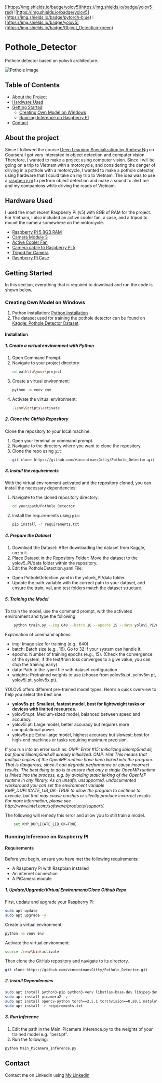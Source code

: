 ![https://img.shields.io/badge/yolov5](https://img.shields.io/badge/yolov5-red)
![https://img.shields.io/badge/yolov5](https://img.shields.io/badge/pytorch-blue)
![https://img.shields.io/badge/yolov5](https://img.shields.io/badge/Object_Detection-green)

# Pothole_Detector
Pothole detector based on yolov5 architecture. 

![Pothole Image](Readme_IMG/Ho-Chi-Minh-Potholes.jpg)

## Table of Contents
- [About the Project](#about-the-project)
- [Hardware Used](#hardware-used)
- [Getting Started](#getting-started)
  - [Creating Own Model on Windows](#CreatingOwnModelonWindows)
  - [Running Inference on Raspberry PI ](#RunningInferenceonRaspberryPI)
- [Contact](#contact)

## About the project
Since I followed the course [Deep Learning Specialization by Andrew Ng](https://www.coursera.org/specializations/deep-learning?utm_medium=sem&utm_source=gg&utm_campaign=b2c_emea_deep-learning_deeplearning-ai_ftcof_specializations_arte_feb_24_dr_geo-multi_pmax_gads_lg-all&campaignid=21028581571&adgroupid=&device=c&keyword=&matchtype=&network=x&devicemodel=&adposition=&creativeid=&hide_mobile_promo&gad_source=1&gclid=Cj0KCQjwm5e5BhCWARIsANwm06hhA8wU2kgWbyL88m20hSBcq-o6h4FvIAxpVgKr8UjwtD9oQDfUDPIaAkkVEALw_wcB) on Coursera I got very interested in object detection and computer vision. 
Therefore, I wanted to make a project using computer vision. 
Since I will be going on a trip to Vietnam with a motorcycle, and considering the danger of driving in a pothole with a motorcycle, I wanted to make a pothole detector, using hardware that I could take on my trip to Vietnam. The idea was to use a [raspberry pi](https://www.raspberrypi.com/) to perform object detection and make a sound to alert me and my companions while driving the roads of Vietnam. 

## Hardware Used
I used the most recent Raspberry Pi (v5) with 8GB of RAM for the project. For Vietnam, I also included an active cooler fan, a case, and a tripod to mount the camera somewhere on the motorcycle. 
- [Raspberry Pi 5 8GB RAM](https://www.raspberrystore.nl/PrestaShop/nl/raspberry-pi-5/508-raspberry-pi-5-8gb-5056561803326.html)
- [Camera Module 3](https://www.amazon.de/dp/B0BRY6MVXL?ref=ppx_yo2ov_dt_b_fed_asin_title)
- [Active Cooler Fan](https://www.amazon.de/dp/B0CLXZBR5P?ref=ppx_yo2ov_dt_b_fed_asin_title) 
- [Camera cable to Raspberry Pi 5](https://www.amazon.de/-/en/dp/B079H33VCM?ref=ppx_yo2ov_dt_b_fed_asin_title&th=1) 
- [Tripod for Camera](https://www.amazon.de/-/en/dp/B0D6NGGPQM?ref=ppx_yo2ov_dt_b_fed_asin_title) 
- [Raspberry Pi Case](https://www.amazon.de/-/en/dp/B0CRB3DT5M?ref=ppx_yo2ov_dt_b_fed_asin_title)

## Getting Started
In this section, everything that is required to download and run the code is shown below. 

### Creating Own Model on Windows
1. Python installation: [Python Installation](https://www.python.org/downloads/)
2. The dataset used for training the pothole detector can be found on [Kaggle: Pothole Detector Dataset](https://www.kaggle.com/datasets/vincenttgre/pothole-detector-dataset-augmented). 

#### Installation
##### 1. Create a virtual environment with Python
1. Open Command Prompt.
2. Navigate to your project directory:
    ```bash
    cd path\to\your\project
    ```
3. Create a virtual environment:
    ```bash
    python -m venv env
    ```
4. Activate the virtual environment:
    ```bash
    .\env\Scripts\activate
    ```

##### 2. Clone the GitHub Repository
Clone the repository to your local machine:

1. Open your terminal or command prompt.
2. Navigate to the directory where you want to clone the repository.
3. Clone the repo using `git`:
    ```bash
    git clone https://github.com/vincentmaesGitty/Pothole_Detector.git
    ```
##### 3. Install the requirements
With the virtual environment activated and the repository cloned, you can install the necessary dependencies:

1. Navigate to the cloned repository directory:
    ```bash
    cd your/path/Pothole_Detector
    ```
2. Install the requirements using `pip`:
    ```bash
    pip install -r requirements.txt
    ```
##### 4. Prepare the Dataset
1. Download the Dataset: After downloading the dataset from Kaggle, unzip it.
2. Place Dataset in the Repository Folder:
Move the dataset to the yolov5_PI/data folder within the repository.
3. Edit the PotholeDetection.yaml File:
- Open PotholeDetection.yaml in the yolov5_PI/data folder.
- Update the path variable with the correct path to your dataset, and ensure the train, val, and test folders match the dataset structure.

##### 5. Training the Model
To train the model, use the command prompt, with the activated environment and type the following:
```bash
    python train.py --img 640 --batch 16 --epochs 15 --data yolov5_PI/data/PotholeDetection.yaml --weights yolov5s.pt
```
Explanation of command options:

- img: Image size for training (e.g., 640).
- batch: Batch size (e.g., 16). Go to 32 if your system can handle it. 
- epochs: Number of training epochs (e.g., 15). (Check the convergence of the system, if the test/train loss converges to a give value, you can stop the training early)
- data: Path to the .yaml file with dataset configuration.
- weights: Pretrained weights to use (choose from yolov5s.pt, yolov5m.pt, yolov5l.pt, yolov5x.pt).

YOLOv5 offers different pre-trained model types. Here’s a quick overview to help you select the best one:
- **yolov5s.pt: Smallest, fastest model, best for lightweight tasks or devices with limited resources.**
- yolov5m.pt: Medium-sized model, balanced between speed and accuracy.
- yolov5l.pt: Large model, better accuracy but requires more computational power.
- yolov5x.pt: Extra-large model, highest accuracy but slowest; best for high-end machines or tasks requiring maximum precision.


If you run into an error such as:
*OMP: Error #15: Initializing libiomp5md.dll, but found libiomp5md.dll already initialized.
OMP: Hint This means that multiple copies of the OpenMP runtime have been linked into the program. That is dangerous, since it can degrade performance or cause incorrect results. The best thing to do is to ensure that only a single OpenMP runtime is linked into the process, e.g. by avoiding static linking of the OpenMP runtime in any library. As an unsafe, unsupported, undocumented workaround you can set the environment variable KMP_DUPLICATE_LIB_OK=TRUE to allow the program to continue to execute, but that may cause crashes or silently produce incorrect results. For more information, please see http://www.intel.com/software/products/support/.*

The following will remedy this error and allow you to still train a model. 

```bash
    set KMP_DUPLICATE_LIB_OK=TRUE
```

### Running Inference on Raspberry PI 

#### Requirements
Before you begin, ensure you have met the following requirements:
- A Raspberry Pi with Raspbian installed
- An internet connection
- A PiCamera module

##### 1. Update/Upgrade/Virtual Environment/Clone Github Repo
First, update and upgrade your Raspberry Pi:
```bash
sudo apt update
sudo apt upgrade -y
```
Create a virtual environment:
```bash
python -m venv env
```
Activate the virtual environment:
```bash
source .\env\bin\activate
```
Then clone the GitHub repository and navigate to its directory. 
```bash
git clone https://github.com/vincentmaesGitty/Pothole_Detector.git
```

##### 2. Install Dependencies
```bash
sudo apt install python3-pip python3-venv libatlas-base-dev libjpeg-dev libtiff5-dev libjasper-dev libpng12-dev libhdf5-dev libhdf5-serial-dev libhdf5-100 libqtgui4 libqt4-test libatlas-base-dev libjasper-dev libqtgui4 libqt4-test -y
sudo apt install picamera2 -y
sudo apt install opencv-python torch==2.5.1 torchvision==0.20.1 matplotlib
sudo apt install -r requirements.txt
```
##### 3. Run Inference
1. Edit the path in the Main_Picamera_Inference.py to the weights of your trained model e.g. "best.pt".
2. Run the following:
```bash
python Main_Picamera_Inference.py
```


## Contact 
Contact me on Linkedin using [My Linkedin](https://www.linkedin.com/in/vincent-maes/)
